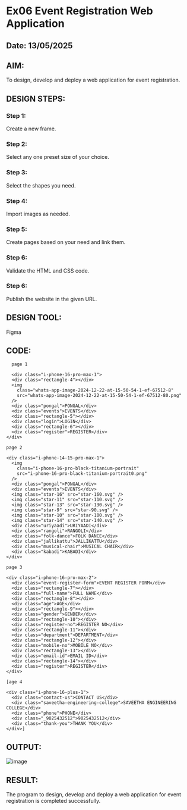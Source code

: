 # Ex06 Event Registration Web Application
## Date: 13/05/2025
## AIM:
To design, develop and deploy a web application for event registration.

## DESIGN STEPS:

### Step 1:
Create a new frame.

### Step 2:
Select any one preset size of your choice.

### Step 3:
Select the shapes you need.

### Step 4:
Import images as needed.

### Step 5:
Create pages based on your need and link them.

### Step 6:

Validate the HTML and CSS code.

### Step 6:

Publish the website in the given URL.

## DESIGN TOOL:
Figma

## CODE:
```
  page 1

  <div class="i-phone-16-pro-max-1">
  <div class="rectangle-4"></div>
  <img
    class="whats-app-image-2024-12-22-at-15-50-54-1-ef-67512-8"
    src="whats-app-image-2024-12-22-at-15-50-54-1-ef-67512-80.png"
  />
  <div class="pongal">PONGAL</div>
  <div class="events">EVENTS</div>
  <div class="rectangle-5"></div>
  <div class="login">LOGIN</div>
  <div class="rectangle-6"></div>
  <div class="register">REGISTER</div>
</div>

page 2

<div class="i-phone-14-15-pro-max-1">
  <img
    class="i-phone-16-pro-black-titanium-portrait"
    src="i-phone-16-pro-black-titanium-portrait0.png"
  />
  <div class="pongal">PONGAL</div>
  <div class="events">EVENTS</div>
  <img class="star-16" src="star-160.svg" />
  <img class="star-11" src="star-110.svg" />
  <img class="star-13" src="star-130.svg" />
  <img class="star-9" src="star-90.svg" />
  <img class="star-10" src="star-100.svg" />
  <img class="star-14" src="star-140.svg" />
  <div class="uriyaadi">URIYAADI</div>
  <div class="rangoli">RANGOLI</div>
  <div class="folk-dance">FOLK DANCE</div>
  <div class="jallikattu">JALLIKATTU</div>
  <div class="musical-chair">MUSICAL CHAIR</div>
  <div class="kabadi">KABADI</div>
</div>

page 3

<div class="i-phone-16-pro-max-2">
  <div class="event-register-form">EVENT REGISTER FORM</div>
  <div class="rectangle-7"></div>
  <div class="full-name">FULL NAME</div>
  <div class="rectangle-8"></div>
  <div class="age">AGE</div>
  <div class="rectangle-9"></div>
  <div class="gender">GENDER</div>
  <div class="rectangle-10"></div>
  <div class="register-no">REGISTER NO</div>
  <div class="rectangle-11"></div>
  <div class="department">DEPARTMENT</div>
  <div class="rectangle-12"></div>
  <div class="mobile-no">MOBILE NO</div>
  <div class="rectangle-13"></div>
  <div class="email-id">EMAIL ID</div>
  <div class="rectangle-14"></div>
  <div class="register">REGISTER</div>
</div>

[age 4

<div class="i-phone-16-plus-1">
  <div class="contact-us">CONTACT US</div>
  <div class="saveetha-engineering-college">SAVEETHA ENGINEERING COLLEGE</div>
  <div class="phone">PHONE</div>
  <div class="_9025432512">9025432512</div>
  <div class="thank-you">THANK YOU</div>
</div>]

```


## OUTPUT:
![image](https://github.com/user-attachments/assets/675a3431-e11d-47c7-a902-d6b4a079977b)



## RESULT:
The program to design, develop and deploy a web application for event registration is completed successfully.
